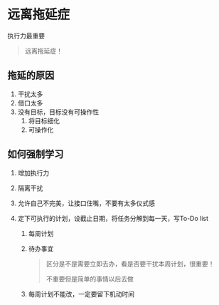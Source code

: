 # 远离拖延症

执行力最重要

> 远离拖延症！

## 拖延的原因

1. 干扰太多
2. 借口太多
3. 没有目标，目标没有可操作性
   1.  将目标细化
   2. 可操作化

## 如何强制学习

1. 增加执行力

2. 隔离干扰<!--将手机放入书包(静音）-->

3. 允许自己不完美，让接口住嘴，不要有太多仪式感

4. 定下可执行的计划，设截止日期，将任务分解到每一天，写To-Do list

   1. 每周计划<!--立即去做-->

   2. 待办事宜<!--新的想法-->

      > 区分是不是需要立即去办，看是否要干扰本周计划，很重要！
      >
      > 不重要但是简单的事情以后去做

   3. 每周计划不能改，一定要留下机动时间


